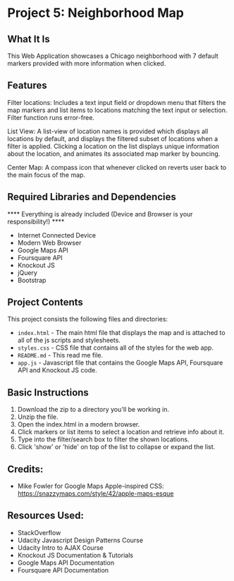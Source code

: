 # Project 5: Neighborhood Map

## What It Is
This Web Application showcases a Chicago neighborhood with 7 default markers provided with more information when clicked.

## Features
Filter locations: Includes a text input field or dropdown menu that filters the map markers and list items to locations
matching the text input or selection. Filter function runs error-free.

List View: A list-view of location names is provided which displays all locations by default, and displays the filtered
subset of locations when a filter is applied. Clicking a location on the list displays unique information about the
location, and animates its associated map marker by bouncing.

Center Map: A compass icon that whenever clicked on reverts user back to the main focus of the map.

## Required Libraries and Dependencies
**** Everything is already included (Device and Browser is your responsibility!) ****

* Internet Connected Device
* Modern Web Browser
* Google Maps API
* Foursquare API
* Knockout JS
* jQuery
* Bootstrap

## Project Contents
This project consists the following files and directories:

* `index.html` - The main html file that displays the map and is attached to all of the js scripts and stylesheets.
* `styles.css` - CSS file that contains all of the styles for the web app.
* `README.md` - This read me file.
* `app.js` - Javascript file that contains the Google Maps API, Foursquare API and Knockout JS code.

## Basic Instructions
1. Download the zip to a directory you'll be working in.
2. Unzip the file.
3. Open the index.html in a modern browser.
4. Click markers or list items to select a location and retrieve info about it.
5. Type into the filter/search box to filter the shown locations.
6. Click 'show' or 'hide' on top of the list to collapse or expand the list.

## Credits:
* Mike Fowler for Google Maps Apple-inspired CSS: https://snazzymaps.com/style/42/apple-maps-esque

## Resources Used:
* StackOverflow
* Udacity Javascript Design Patterns Course
* Udacity Intro to AJAX Course
* Knockout JS Documentation & Tutorials
* Google Maps API Documentation
* Foursquare API Documentation
